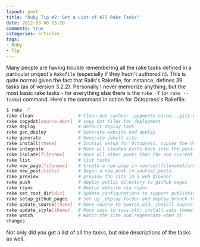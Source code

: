 ```yaml
---
layout: post
title: "Ruby Tip #2: Get a List of All Rake Tasks"
date: 2012-03-08 15:28
comments: true
categories: articles
tags:
- Ruby
- Tip
---
```


Many people are having trouble remembering all the rake tasks defined
in a particular project's `Rakefile` (especially if they hadn't
authored it). This is quite normal given the fact that Rails's
Rakefile, for instance, defines 39 tasks (as of version
3.2.2). Personally I never memorize anything, but the most basic rake
tasks - for everything else there is the `rake -T` (or `rake --tasks`)
command. Here's the command in action for Octopress's Rakefile:

```bash
$ rake -T
rake clean                 # Clean out caches: .pygments-cache, .gist-cache, .sass-cache
rake copydot[source,dest]  # copy dot files for deployment
rake deploy                # Default deploy task
rake gen_deploy            # Generate website and deploy
rake generate              # Generate jekyll site
rake install[theme]        # Initial setup for Octopress: copies the default theme into the path of Jekyll's generator.
rake integrate             # Move all stashed posts back into the posts directory, ready for site generation.
rake isolate[filename]     # Move all other posts than the one currently being worked on to a temporary stash location (stash) so regenerating the site happens much quicker.
rake list                  # list tasks
rake new_page[filename]    # Create a new page in source/(filename)/index.markdown
rake new_post[title]       # Begin a new post in source/_posts
rake preview               # preview the site in a web browser
rake push                  # deploy public directory to github pages
rake rsync                 # Deploy website via rsync
rake set_root_dir[dir]     # Update configurations to support publishing to root or sub directory
rake setup_github_pages    # Set up _deploy folder and deploy branch for Github Pages deployment
rake update_source[theme]  # Move source to source.old, install source theme updates, replace source/_includes/navigation.html with source.old's navigation
rake update_style[theme]   # Move sass to sass.old, install sass theme updates, replace sass/custom with sass.old/custom
rake watch                 # Watch the site and regenerate when it
changes
```

Not only did you get a list of all the tasks, but nice descriptions of
the tasks as well.
